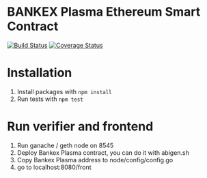 # BANKEX Plasma Ethereum Smart Contract

[![Build Status](https://travis-ci.org/BANKEX/ETHSingapore-hackathon.svg?branch=master)](https://travis-ci.org/BANKEX/ETHSingapore-hackathon)
[![Coverage Status](https://coveralls.io/repos/github/BANKEX/ETHSingapore-hackathon/badge.svg)](https://coveralls.io/github/BANKEX/ETHSingapore-hackathon)

# Installation

1. Install packages with `npm install`
2. Run tests with `npm test`


# Run verifier and frontend

1. Run ganache / geth node on 8545
2. Deploy Bankex Plasma contract, you can do it with abigen.sh
3. Copy Bankex Plasma address to node/config/config.go
4. go to localhost:8080/front